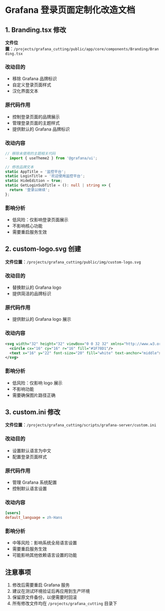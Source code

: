 # Grafana 登录页面定制化改造文档

## 1. Branding.tsx 修改
**文件位置**：`/projects/grafana_cutting/public/app/core/components/Branding/Branding.tsx`

### 改动目的
- 移除 Grafana 品牌标识
- 自定义登录页面样式
- 汉化界面文本

### 原代码作用
- 控制登录页面的品牌展示
- 管理登录页面的主题样式
- 提供默认的 Grafana 品牌标识

### 改动内容
```typescript
// 移除未使用的主题相关代码
- import { useTheme2 } from '@grafana/ui';

// 修改品牌文本
static AppTitle = '监控平台';
static LoginTitle = '欢迎使用监控平台';
static HideEdition = true;
static GetLoginSubTitle = (): null | string => {
  return '登录以继续';
};
```

### 影响分析
- 低风险：仅影响登录页面展示
- 不影响核心功能
- 需要重启服务生效

## 2. custom-logo.svg 创建
**文件位置**：`/projects/grafana_cutting/public/img/custom-logo.svg`

### 改动目的
- 替换默认的 Grafana logo
- 提供简洁的品牌标识

### 原代码作用
- 提供默认的 Grafana logo 展示

### 改动内容
```svg
<svg width="32" height="32" viewBox="0 0 32 32" xmlns="http://www.w3.org/2000/svg">
  <circle cx="16" cy="16" r="16" fill="#1F78D1"/>
  <text x="16" y="22" font-size="20" fill="white" text-anchor="middle">M</text>
</svg>
```

### 影响分析
- 低风险：仅影响 logo 展示
- 不影响功能
- 需要确保图片路径正确

## 3. custom.ini 修改
**文件位置**：`/projects/grafana_cutting/scripts/grafana-server/custom.ini`

### 改动目的
- 设置默认语言为中文
- 配置登录页面样式

### 原代码作用
- 管理 Grafana 系统配置
- 控制默认语言设置

### 改动内容
```ini
[users]
default_language = zh-Hans
```

### 影响分析
- 中等风险：影响系统全局语言设置
- 需要重启服务生效
- 可能影响其他依赖语言设置的功能

## 注意事项
1. 修改后需要重启 Grafana 服务
2. 建议在测试环境验证后再应用到生产环境
3. 保留原文件备份，以便需要时回滚
4. 所有修改文件均在 `/projects/grafana_cutting` 目录下 